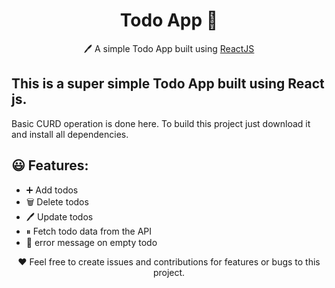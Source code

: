 <h1 align="center">Todo App  📝</h1> 
<p align="center">
  🖊️ A simple Todo App built using <a href="https://reactjs.org/">ReactJS</a>
</p>

## This is a super simple Todo App built using React js.

Basic CURD operation is done here. To build this project just download it and install all dependencies.

## 😃 Features:

- ➕ Add todos
- 🗑️ Delete todos
- 🖊️ Update todos
- ⏸ Fetch todo data from the API
- 🚫 error message on empty todo

<p align="center">
  ❤️ Feel free to create issues and contributions for features or bugs to this project.
</p>
